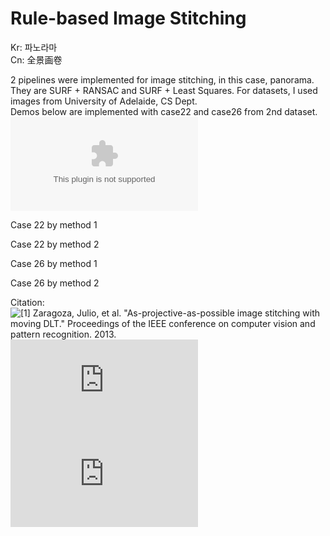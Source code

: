 # Rule-based Image Stitching  
  
Kr: 파노라마  
Cn: 全景画卷  
  
2 pipelines were implemented for image stitching, in this case, panorama. They are SURF + RANSAC and SURF + Least Squares. 
For datasets, I used images from University of Adelaide, CS Dept.  
Demos below are implemented with case22 and case26 from 2nd dataset.  
![Dataset Link](https://cs.adelaide.edu.au/~tjchin/apap/files/images2.zip)  

Case 22 by method 1  
  
  
Case 22 by method 2  
  
  
Case 26 by method 1  
  
  
Case 26 by method 2  
  
  
Citation:  
![\[1\] Zaragoza, Julio, et al. "As-projective-as-possible image stitching with moving DLT." Proceedings of the IEEE conference on computer vision and pattern recognition. 2013.](https://cs.adelaide.edu.au/~tjchin/apap/)  
![\[2\] Bethel, J. "Least squares image matching for CE604." Purdue University (1997).](https://engineering.purdue.edu/~bethel/main1.pdf)  
![\[3\] Bay, Herbert, Tinne Tuytelaars, and Luc Van Gool. "Surf: Speeded up robust features." European conference on computer vision. Springer, Berlin, Heidelberg, 2006.](http://www.vision.ee.ethz.ch/~surf/eccv06.pdf)  
